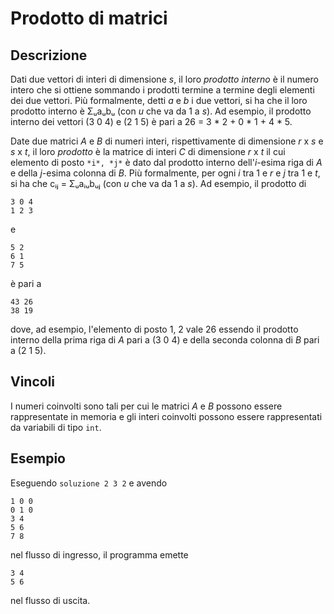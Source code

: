 Prodotto di matrici
===================

Descrizione
-----------

Dati due vettori di interi di dimensione *s*, il loro *prodotto interno* è il
numero intero che si ottiene sommando i prodotti termine a termine degli
elementi dei due vettori. Più formalmente, detti *a* e *b* i due vettori, si ha
che il loro prodotto interno è Σᵤaᵤbᵤ (con *u* che va da 1 a *s*). Ad esempio,
il prodotto interno dei vettori (3 0 4) e (2 1 5) è pari a 26 = 3 * 2 + 0 * 1 +
4 * 5.

Date due matrici *A* e *B* di numeri interi, rispettivamente di dimensione *r*
x *s* e *s* x *t*, il loro *prodotto* è la matrice di interi *C* di dimensione
*r* x *t* il cui elemento di posto `*i*, *j*` è dato dal prodotto interno
dell'*i*-esima riga di *A* e della *j*-esima colonna di *B*. Più formalmente,
per ogni *i* tra 1 e *r* e *j* tra 1 e *t*, si ha che cᵢⱼ = Σᵤaᵢᵤbᵤⱼ (con *u*
che va da 1 a *s*). Ad esempio, il prodotto di

    3 0 4
    1 2 3

e

    5 2
    6 1
    7 5

è pari a

    43 26
    38 19

dove, ad esempio, l'elemento di posto 1, 2 vale 26 essendo il prodotto interno
della prima riga di *A* pari a (3 0 4) e della seconda colonna di *B* pari a (2
1 5).


Vincoli
-------

I numeri coinvolti sono tali per cui le matrici *A* e *B* possono essere
rappresentate in memoria e gli interi coinvolti possono essere rappresentati da
variabili di tipo `int`.


Esempio
-------

Eseguendo `soluzione 2 3 2` e avendo

    1 0 0
    0 1 0
    3 4
    5 6
    7 8

nel flusso di ingresso, il programma emette

    3 4
    5 6

nel flusso di uscita.
